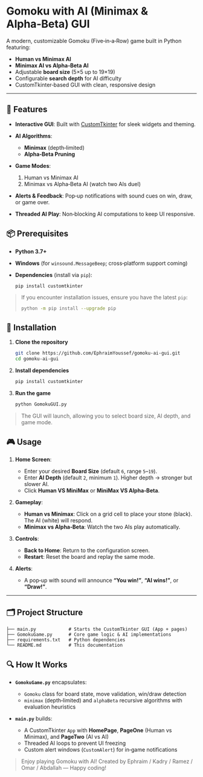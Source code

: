 # Gomoku with AI (Minimax & Alpha‑Beta) GUI

A modern, customizable Gomoku (Five‑in‑a‑Row) game built in Python featuring:

* **Human vs Minimax AI**
* **Minimax AI vs Alpha‑Beta AI**
* Adjustable **board size** (5×5 up to 19×19)
* Configurable **search depth** for AI difficulty
* CustomTkinter‑based GUI with clean, responsive design

---

## 🔧 Features

* **Interactive GUI**: Built with [CustomTkinter](https://github.com/TomSchimansky/CustomTkinter) for sleek widgets and theming.
* **AI Algorithms**:

  * **Minimax** (depth‑limited)
  * **Alpha‑Beta Pruning**
* **Game Modes**:

  1. Human vs Minimax AI
  2. Minimax vs Alpha‑Beta AI (watch two AIs duel)
* **Alerts & Feedback**: Pop‑up notifications with sound cues on win, draw, or game over.
* **Threaded AI Play**: Non‑blocking AI computations to keep UI responsive.

## 📦 Prerequisites

* **Python 3.7+**
* **Windows** (for `winsound.MessageBeep`; cross‑platform support coming)
* **Dependencies** (install via `pip`):

  ```bash
  pip install customtkinter
  ```

> If you encounter installation issues, ensure you have the latest `pip`:
>
> ```bash
> python -m pip install --upgrade pip
> ```

## 🚀 Installation

1. **Clone the repository**

   ```bash
   git clone https://github.com/EphraimYoussef/gomoku-ai-gui.git
   cd gomoku-ai-gui

2. **Install dependencies**

   ```bash
   pip install customtkinter
   ```

3. **Run the game**

   ```bash
   python GomokuGUI.py
   ```

> The GUI will launch, allowing you to select board size, AI depth, and game mode.

## 🎮 Usage

1. **Home Screen**:

   * Enter your desired **Board Size** (default `6`, range `5`–`19`).
   * Enter **AI Depth** (default `2`, minimum `1`). Higher depth → stronger but slower AI.
   * Click **Human VS MiniMax** or **MiniMax VS Alpha‑Beta**.

2. **Gameplay**:

   * **Human vs Minimax**: Click on a grid cell to place your stone (black). The AI (white) will respond.
   * **Minimax vs Alpha‑Beta**: Watch the two AIs play automatically.

3. **Controls**:

   * **Back to Home**: Return to the configuration screen.
   * **Restart**: Reset the board and replay the same mode.

4. **Alerts**:

   * A pop‑up with sound will announce **“You win!”**, **“AI wins!”**, or **“Draw!”**.

---

## 🗂️ Project Structure

```text
├── main.py            # Starts the CustomTkinter GUI (App + pages)
├── GomokuGame.py      # Core game logic & AI implementations
├── requirements.txt   # Python dependencies
└── README.md          # This documentation
```

## 🔍 How It Works

* **`GomokuGame.py`** encapsulates:

  * `Gomoku` class for board state, move validation, win/draw detection
  * `minimax` (depth‑limited) and `alphaBeta` recursive algorithms with evaluation heuristics
* **`main.py`** builds:

  * A CustomTkinter `App` with **HomePage**, **PageOne** (Human vs Minimax), and **PageTwo** (AI vs AI)
  * Threaded AI loops to prevent UI freezing
  * Custom alert windows (`CustomAlert`) for in‑game notifications





> Enjoy playing Gomoku with AI!
> Created by Ephraim / Kadry / Ramez / Omar / Abdallah
— Happy coding!
